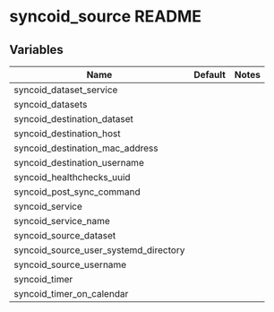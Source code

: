 
# syncoid_source README

## Variables

| Name                                  | Default | Notes |
|---------------------------------------|---------|-------|
| syncoid_dataset_service               |         |       |
| syncoid_datasets                      |         |       |
| syncoid_destination_dataset           |         |       |
| syncoid_destination_host              |         |       |
| syncoid_destination_mac_address       |         |       |
| syncoid_destination_username          |         |       |
| syncoid_healthchecks_uuid             |         |       |
| syncoid_post_sync_command             |         |       |
| syncoid_service                       |         |       |
| syncoid_service_name                  |         |       |
| syncoid_source_dataset                |         |       |
| syncoid_source_user_systemd_directory |         |       |
| syncoid_source_username               |         |       |
| syncoid_timer                         |         |       |
| syncoid_timer_on_calendar             |         |       |
